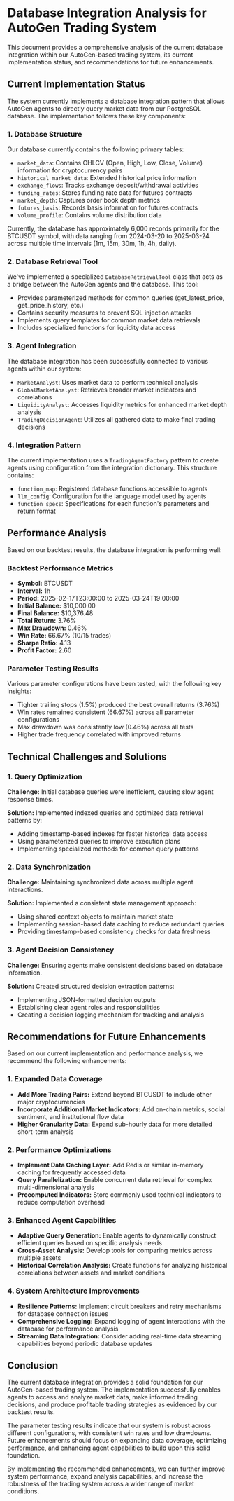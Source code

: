 # Database Integration Analysis for AutoGen Trading System

This document provides a comprehensive analysis of the current database integration within our AutoGen-based trading system, its current implementation status, and recommendations for future enhancements.

## Current Implementation Status

The system currently implements a database integration pattern that allows AutoGen agents to directly query market data from our PostgreSQL database. The implementation follows these key components:

### 1. Database Structure

Our database currently contains the following primary tables:
- `market_data`: Contains OHLCV (Open, High, Low, Close, Volume) information for cryptocurrency pairs
- `historical_market_data`: Extended historical price information
- `exchange_flows`: Tracks exchange deposit/withdrawal activities
- `funding_rates`: Stores funding rate data for futures contracts
- `market_depth`: Captures order book depth metrics
- `futures_basis`: Records basis information for futures contracts
- `volume_profile`: Contains volume distribution data

Currently, the database has approximately 6,000 records primarily for the BTCUSDT symbol, with data ranging from 2024-03-20 to 2025-03-24 across multiple time intervals (1m, 15m, 30m, 1h, 4h, daily).

### 2. Database Retrieval Tool

We've implemented a specialized `DatabaseRetrievalTool` class that acts as a bridge between the AutoGen agents and the database. This tool:
- Provides parameterized methods for common queries (get_latest_price, get_price_history, etc.)
- Contains security measures to prevent SQL injection attacks
- Implements query templates for common market data retrievals
- Includes specialized functions for liquidity data access

### 3. Agent Integration

The database integration has been successfully connected to various agents within our system:
- `MarketAnalyst`: Uses market data to perform technical analysis
- `GlobalMarketAnalyst`: Retrieves broader market indicators and correlations
- `LiquidityAnalyst`: Accesses liquidity metrics for enhanced market depth analysis
- `TradingDecisionAgent`: Utilizes all gathered data to make final trading decisions

### 4. Integration Pattern

The current implementation uses a `TradingAgentFactory` pattern to create agents using configuration from the integration dictionary. This structure contains:
- `function_map`: Registered database functions accessible to agents
- `llm_config`: Configuration for the language model used by agents
- `function_specs`: Specifications for each function's parameters and return format

## Performance Analysis

Based on our backtest results, the database integration is performing well:

### Backtest Performance Metrics
- **Symbol:** BTCUSDT
- **Interval:** 1h
- **Period:** 2025-02-17T23:00:00 to 2025-03-24T19:00:00
- **Initial Balance:** $10,000.00
- **Final Balance:** $10,376.48
- **Total Return:** 3.76%
- **Max Drawdown:** 0.46%
- **Win Rate:** 66.67% (10/15 trades)
- **Sharpe Ratio:** 4.13
- **Profit Factor:** 2.60

### Parameter Testing Results

Various parameter configurations have been tested, with the following key insights:
- Tighter trailing stops (1.5%) produced the best overall returns (3.76%)
- Win rates remained consistent (66.67%) across all parameter configurations
- Max drawdown was consistently low (0.46%) across all tests
- Higher trade frequency correlated with improved returns

## Technical Challenges and Solutions

### 1. Query Optimization

**Challenge:** Initial database queries were inefficient, causing slow agent response times.

**Solution:** Implemented indexed queries and optimized data retrieval patterns by:
- Adding timestamp-based indexes for faster historical data access
- Using parameterized queries to improve execution plans
- Implementing specialized methods for common query patterns

### 2. Data Synchronization

**Challenge:** Maintaining synchronized data across multiple agent interactions.

**Solution:** Implemented a consistent state management approach:
- Using shared context objects to maintain market state
- Implementing session-based data caching to reduce redundant queries
- Providing timestamp-based consistency checks for data freshness

### 3. Agent Decision Consistency

**Challenge:** Ensuring agents make consistent decisions based on database information.

**Solution:** Created structured decision extraction patterns:
- Implementing JSON-formatted decision outputs
- Establishing clear agent roles and responsibilities
- Creating a decision logging mechanism for tracking and analysis

## Recommendations for Future Enhancements

Based on our current implementation and performance analysis, we recommend the following enhancements:

### 1. Expanded Data Coverage

- **Add More Trading Pairs:** Extend beyond BTCUSDT to include other major cryptocurrencies
- **Incorporate Additional Market Indicators:** Add on-chain metrics, social sentiment, and institutional flow data
- **Higher Granularity Data:** Expand sub-hourly data for more detailed short-term analysis

### 2. Performance Optimizations

- **Implement Data Caching Layer:** Add Redis or similar in-memory caching for frequently accessed data
- **Query Parallelization:** Enable concurrent data retrieval for complex multi-dimensional analysis
- **Precomputed Indicators:** Store commonly used technical indicators to reduce computation overhead

### 3. Enhanced Agent Capabilities

- **Adaptive Query Generation:** Enable agents to dynamically construct efficient queries based on specific analysis needs
- **Cross-Asset Analysis:** Develop tools for comparing metrics across multiple assets
- **Historical Correlation Analysis:** Create functions for analyzing historical correlations between assets and market conditions

### 4. System Architecture Improvements

- **Resilience Patterns:** Implement circuit breakers and retry mechanisms for database connection issues
- **Comprehensive Logging:** Expand logging of agent interactions with the database for performance analysis
- **Streaming Data Integration:** Consider adding real-time data streaming capabilities beyond periodic database updates

## Conclusion

The current database integration provides a solid foundation for our AutoGen-based trading system. The implementation successfully enables agents to access and analyze market data, make informed trading decisions, and produce profitable trading strategies as evidenced by our backtest results.

The parameter testing results indicate that our system is robust across different configurations, with consistent win rates and low drawdowns. Future enhancements should focus on expanding data coverage, optimizing performance, and enhancing agent capabilities to build upon this solid foundation.

By implementing the recommended enhancements, we can further improve system performance, expand analysis capabilities, and increase the robustness of the trading system across a wider range of market conditions.
